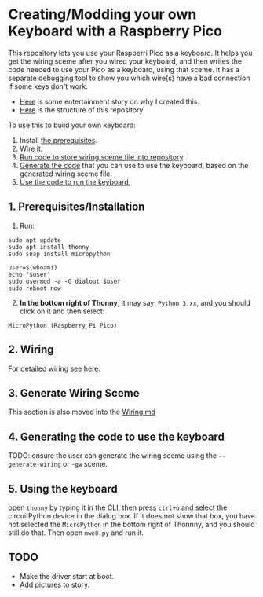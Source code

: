 # Creating/Modding your own Keyboard with a Raspberry Pico

This repository lets you use your Raspberri Pico as a keyboard. It helps you
get the wiring sceme after you wired your keyboard, and then writes the
code needed to use your Pico as a keyboard, using that sceme. It has a
separate debugging tool to show you which wire(s) have a bad connection if some
keys don't work.

- [Here](/Entertainment.md) is some entertainment story on why I created this.
- [Here](/Structure.md) is the structure of this repository.

To use this to build your own keyboard:

1. Install [the prerequisites](prerequisites/installation).
1. [Wire it](before-you-get-to-wiring).
1. [Run code to store wiring sceme file into repository](todo).
1. [Generate the code](todo) that you can use to use the keyboard, based on the
   generated wiring sceme file.
1. [Use the code to run the keyboard.](todo)

## 1. Prerequisites/Installation

1. Run:

```
sudo apt update
sudo apt install thonny
sudo snap install micropython

user=$(whoami)
echo "$user"
sudo usermod -a -G dialout $user
sudo reboot now
```

2. **In the bottom right of Thonny**, it may say: `Python 3.xx`, and you should
   click on it and then select:

```
MicroPython (Raspberry Pi Pico)
```

## 2. Wiring

For detailed wiring see [here](/Wiring.md).

## 3. Generate Wiring Sceme

This section is also moved into the [Wiring.md](/Wiring.md)

## 4. Generating the code to use the keyboard

TODO: ensure the user can generate the wiring sceme using the
`--generate-wiring` or `-gw` sceme.

## 5. Using the keyboard

open `thonny` by typing it in the CLI, then press `ctrl+o` and select the circuitPython device in the dialog
box. If it does not show that box, you have not selected the `MicroPython` in the bottom right of Thonnny,
and you should still do that. Then open `mwe0.py` and run it.

## TODO

- Make the driver start at boot.
- Add pictures to story.
